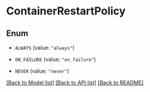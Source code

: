 # ContainerRestartPolicy

## Enum


* `ALWAYS` (value: `"always"`)

* `ON_FAILURE` (value: `"on_failure"`)

* `NEVER` (value: `"never"`)


[[Back to Model list]](../README.md#documentation-for-models) [[Back to API list]](../README.md#documentation-for-api-endpoints) [[Back to README]](../README.md)


